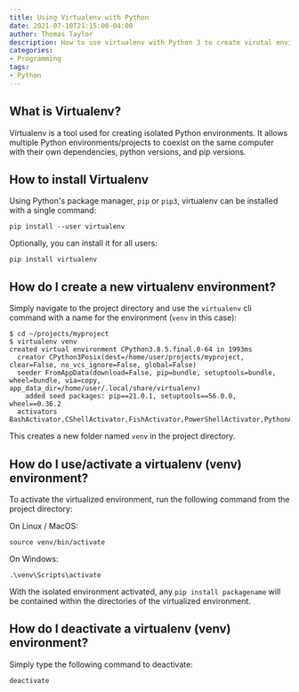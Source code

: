 ```yaml
---
title: Using Virtualenv with Python
date: 2021-07-10T21:15:00-04:00
author: Thomas Taylor
description: How to use virtualenv with Python 3 to create virutal environments.
categories:
- Programming
tags:
- Python
---
```


## What is Virtualenv?

Virtualenv is a tool used for creating isolated Python environments. It allows multiple Python environments/projects to coexist on the same computer with their own dependencies, python versions, and pip versions.

## How to install Virtualenv

Using Python's package manager, `pip` or `pip3`, virtualenv can be installed with a single command:

```
pip install --user virtualenv
```

Optionally, you can install it for all users:

```
pip install virtualenv
```

## How do I create a new virtualenv environment?

Simply navigate to the project directory and use the `virtualenv` cli command with a name for the environment (`venv` in this case):

```shell
$ cd ~/projects/myproject
$ virtualenv venv
created virtual environment CPython3.8.5.final.0-64 in 1993ms
  creator CPython3Posix(dest=/home/user/projects/myproject, clear=False, no_vcs_ignore=False, global=False)
  seeder FromAppData(download=False, pip=bundle, setuptools=bundle, wheel=bundle, via=copy, app_data_dir=/home/user/.local/share/virtualenv)
    added seed packages: pip==21.0.1, setuptools==56.0.0, wheel==0.36.2
  activators BashActivator,CShellActivator,FishActivator,PowerShellActivator,PythonActivator,XonshActivator
``` 

This creates a new folder named `venv` in the project directory.

## How do I use/activate a virtualenv (venv) environment?

To activate the virtualized environment, run the following command from the project directory:

On Linux / MacOS:

```
source venv/bin/activate
```

On Windows:

```
.\venv\Scripts\activate
```

With the isolated environment activated, any `pip install packagename` will be contained within the directories of the virtualized environment.

## How do I deactivate a virtualenv (venv) environment?

Simply type the following command to deactivate:

```shell
deactivate
```
